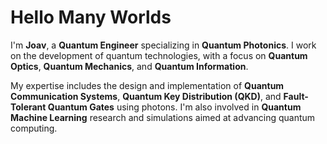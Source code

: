 # Hello Many Worlds

I'm **Joav**, a **Quantum Engineer** specializing in **Quantum Photonics**. I work on the development of quantum technologies, with a focus on **Quantum Optics**, **Quantum Mechanics**, and **Quantum Information**.

My expertise includes the design and implementation of **Quantum Communication Systems**, **Quantum Key Distribution (QKD)**, and **Fault-Tolerant Quantum Gates** using photons. I'm also involved in **Quantum Machine Learning** research and simulations aimed at advancing quantum computing.
